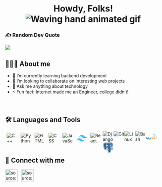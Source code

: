 <h1 align="center">Howdy, Folks! <img src="https://raw.githubusercontent.com/nixin72/nixin72/master/wave.gif" alt="Waving hand animated gif" height="45" width="45" /></h1>


### ✍️ Random Dev Quote
![](https://quotes-github-readme.vercel.app/api?type=horizontal&theme=merko)

## 👨🏻‍💻 About me
- 🌱 I’m currently learning backend development
- 👯 I’m looking to collaborate on interesting web projects
- 💬 Ask me anything about technology
- ⚡ Fun fact: Internet made me an Engineer, college didn't!
<br>

## 🛠 Languages and Tools
<img align="left" alt="C++" width="35px" height="35px" style="padding:5px;" src="https://upload.wikimedia.org/wikipedia/commons/1/18/ISO_C%2B%2B_Logo.svg" />
<!-- <img align="left" alt="Java" width="35px" height="35px" style="padding:5px;" src="https://cdn.jsdelivr.net/gh/devicons/devicon/icons/java/java-original.svg"/> -->
<img align="left" alt="Python" width="35px" height="35px" style="padding:5px;" src="https://upload.wikimedia.org/wikipedia/commons/c/c3/Python-logo-notext.svg" />
<img align="left" alt="HTML" width="35px" height="35px" style="padding:5px;" src="https://cdn.jsdelivr.net/gh/devicons/devicon/icons/html5/html5-plain.svg" />
<img align="left" alt="CSS" width="35px" height="35px" style="padding:5px;" src="https://cdn.jsdelivr.net/gh/devicons/devicon/icons/css3/css3-plain.svg" />
<img align="left" alt="JavaScript" width="35px" height="35px" style="padding:5px;" src="https://cdn.jsdelivr.net/gh/devicons/devicon/icons/javascript/javascript-plain.svg" />
<img align="left" alt="Tailwind CSS" width="35px" height="35px" style="padding:5px;" src="https://github.com/devicons/devicon/blob/v2.15.1/icons/tailwindcss/tailwindcss-plain.svg" />
<!-- <img align="left" alt="TypeScript" width="35px" height="35px" style="padding:5px;" src="https://cdn.jsdelivr.net/gh/devicons/devicon/icons/typescript/typescript-plain.svg" /> -->
<img align="left" alt="React" width="35px" height="35px" style="padding:5px;" src="https://cdn.jsdelivr.net/gh/devicons/devicon/icons/react/react-original.svg" />
<!-- <img align="left" alt="NodeJS" width="35px" height="35px" style="padding:5x;" src="https://cdn.jsdelivr.net/gh/devicons/devicon/icons/nodejs/nodejs-original.svg" /> -->
<img align="left" alt="Django" width="35px" height="35px" style="padding:5x;" src="https://cdn.jsdelivr.net/gh/devicons/devicon/icons/django/django-plain.svg" />
<img align="left" alt="Git" width="35px" height="35px" style="padding:5x;" src="https://cdn.jsdelivr.net/gh/devicons/devicon/icons/git/git-original.svg" />
<img align="left" alt="Linux" width="35px" height="35px" style="padding:5x;" src="https://cdn.jsdelivr.net/gh/devicons/devicon/icons/linux/linux-original.svg" />
<!-- <img align="left" alt="GitHub" width="35px" height="35px" style="padding:5x;" src="https://github.githubassets.com/images/modules/logos_page/Octocat.png" /> -->
<img align="left" alt="Bash" width="35px" height="35px" style="padding:5x;" src="https://cdn.jsdelivr.net/gh/devicons/devicon/icons/bash/bash-original.svg" />
<img align="left" alt="MySQL" width="35px" height="35px" style="padding:5x;" src="https://github.com/devicons/devicon/blob/v2.15.1/icons/mysql/mysql-original-wordmark.svg" />
<img align="left" alt="PostgreSQL" width="35px" height="35px" style="padding:5x;" src="https://github.com/devicons/devicon/blob/v2.15.1/icons/postgresql/postgresql-plain.svg" />

       
<br><br><br>

## 🔗 Connect with me
<a target="_WORD" href="https://linkedin.com/in/raodevendrasingh" rel="noopener noreferrer"><img src="https://i.imgur.com/pCETvi7.png" width=40px height=40px title="source: imgur.com" /></a> &nbsp; <a href="mailto:raoxdevendrasingh@gmail.com" target="_blank" rel="noopener noreferrer"><img src="https://i.imgur.com/fH1AFYG.png" width=40px height=40px title="source: imgur.com" /></a>

<br>
<!--
<a href="https://twitter.com/raoxdevendra" target="_blank" rel="noopener noreferrer"><img src="https://i.imgur.com/G7yTDHP.png" width=40px height=40px title="source: imgur.com" /></a> 
<hr>

<img  src="https://github-readme-stats.vercel.app/api?username=DevTheDeveloperGuy&show_icons=true&count_private=true&theme=react" width="48%" align="right">  
<img  src="https://github-readme-streak-stats.herokuapp.com/?user=DevTheDeveloperGuy&theme=react" width="48%"> 

<hr>
-->

